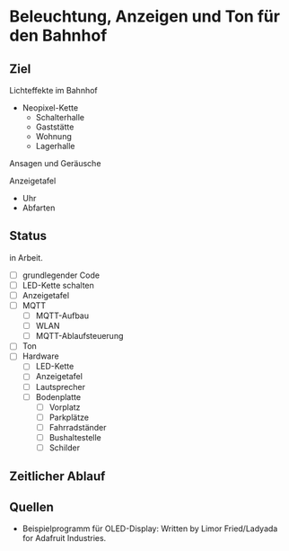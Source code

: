 # Beleuchtung, Anzeigen und Ton für den Bahnhof

## Ziel

Lichteffekte im Bahnhof

- Neopixel-Kette
  - Schalterhalle
  - Gaststätte
  - Wohnung
  - Lagerhalle

Ansagen und Geräusche

Anzeigetafel

- Uhr
- Abfarten

## Status

in Arbeit.

- [ ] grundlegender Code
- [ ] LED-Kette schalten
- [ ] Anzeigetafel
- [ ] MQTT
  - [ ] MQTT-Aufbau
  - [ ] WLAN
  - [ ] MQTT-Ablaufsteuerung
- [ ] Ton
- [ ] Hardware
  - [ ] LED-Kette
  - [ ] Anzeigetafel
  - [ ] Lautsprecher
  - [ ] Bodenplatte
      - [ ] Vorplatz
      - [ ] Parkplätze
      - [ ] Fahrradständer
      - [ ] Bushaltestelle
    - [ ] Schilder
## Zeitlicher Ablauf
## Quellen

- Beispielprogramm für OLED-Display: Written by Limor Fried/Ladyada  
  for Adafruit Industries.
